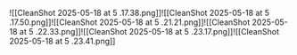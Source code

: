 ![[CleanShot 2025-05-18 at 5 .17.38.png]]![[CleanShot 2025-05-18 at 5 .17.50.png]]![[CleanShot 2025-05-18 at 5 .21.21.png]]![[CleanShot 2025-05-18 at 5 .22.33.png]]![[CleanShot 2025-05-18 at 5 .23.17.png]]![[CleanShot 2025-05-18 at 5 .23.41.png]]